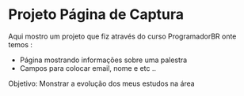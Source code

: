 <h1> Projeto Página de Captura </h1>
<p> Aqui mostro um projeto que fiz através do curso ProgramadorBR onte temos :</p>
<ul>
<li> Página mostrando informações sobre uma palestra </li>
<li> Campos para colocar email, nome e etc .. </li>
</ul>
<p> Objetivo: Monstrar a evolução dos meus estudos na área </p> 

